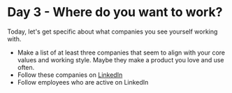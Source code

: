 # Day 3 - Where do you want to work?

Today, let's get specific about what companies you see yourself working with. 

* Make a list of at least three companies that seem to align with your core values and working style. Maybe they make a product you love and use often.
* Follow these companies on [LinkedIn](https://linkedin.com)
* Follow employees who are active on LinkedIn



